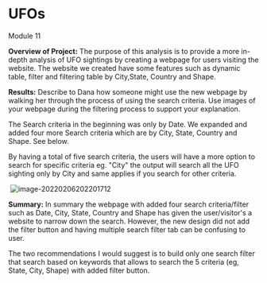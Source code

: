 # UFOs
Module 11

**Overview of Project:** The purpose of this analysis is to provide a more in-depth analysis of UFO sightings by creating a webpage for users visiting the website. The website we created have some features such as dynamic table, filter and filtering table by City,State, Country and Shape. 

**Results:** Describe to Dana how someone might use the new webpage by walking her through the process of using the search criteria. Use images of your webpage during the filtering process to support your explanation.

The Search criteria in the beginning was only by Date. We expanded and added four more Search criteria which are by City, State, Country and Shape. See below.

By having a total of five search criteria, the users will have a more option to search for specific criteria eg. "City" the output will search all the UFO sighting only by City and same applies if you search for other criteria.



​                                  ![image-20220206202201712](https://user-images.githubusercontent.com/94090097/152712348-b269dcd0-38de-47e9-9ca8-804923069627.png)	


**Summary:** In summary the webpage with added four search criteria/filter such as Date, City, State, Country and Shape has given the user/visitor's a website to narrow down the search. However, the new design did not add the filter button and having multiple search filter tab can be confusing to user.

The two recommendations I would suggest is to build only one search filter that search based on keywords that allows to search the 5 criteria (eg, State, City, Shape) with added filter button. 

